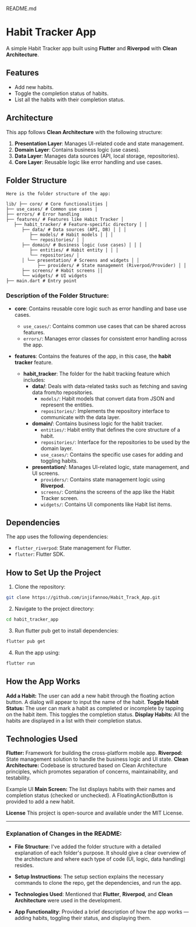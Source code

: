 README.md

# Habit Tracker App

A simple Habit Tracker app built using **Flutter** and **Riverpod** with **Clean Architecture**.

## **Features**

- Add new habits.
- Toggle the completion status of habits.
- List all the habits with their completion status.

## **Architecture**

This app follows **Clean Architecture** with the following structure:

1. **Presentation Layer**: Manages UI-related code and state management.
2. **Domain Layer**: Contains business logic (use cases).
3. **Data Layer**: Manages data sources (API, local storage, repositories).
4. **Core Layer**: Reusable logic like error handling and use cases.

## **Folder Structure**
   ```
Here is the folder structure of the app:

lib/ ├── core/ # Core functionalities │ 
   ├── use_cases/ # Common use cases │ 
   ├── errors/ # Error handling 
   ├── features/ # Features like Habit Tracker │
      ├── habit_tracker/ # Feature-specific directory │ │
         ├── data/ # Data sources (API, DB) │ │ │
            ├── models/ # Habit models │ │ │
            └── repositories/ │ │
         ├── domain/ # Business logic (use cases) │ │ │
            ├── entities/ # Habit entity │ │ │
            └── repositories/ │
         │ └── presentation/ # Screens and widgets │ │ 
               ├── providers/ # State management (Riverpod/Provider) │ │
         ├── screens/ # Habit screens ││
         └── widgets/ # UI widgets
   ├── main.dart # Entry point
   ```


### **Description of the Folder Structure:**

- **core**: Contains reusable core logic such as error handling and base use cases.
    - `use_cases/`: Contains common use cases that can be shared across features.
    - `errors/`: Manages error classes for consistent error handling across the app.
  
- **features**: Contains the features of the app, in this case, the **habit tracker** feature.
    - **habit_tracker**: The folder for the habit tracking feature which includes:
        - **data/**: Deals with data-related tasks such as fetching and saving data from/to repositories.
            - `models/`: Habit models that convert data from JSON and represent the entities.
            - `repositories/`: Implements the repository interface to communicate with the data layer.
        - **domain/**: Contains business logic for the habit tracker.
            - `entities/`: Habit entity that defines the core structure of a habit.
            - `repositories/`: Interface for the repositories to be used by the domain layer.
            - `use_cases/`: Contains the specific use cases for adding and toggling habits.
        - **presentation/**: Manages UI-related logic, state management, and UI screens.
            - `providers/`: Contains state management logic using **Riverpod**.
            - `screens/`: Contains the screens of the app like the Habit Tracker screen.
            - `widgets/`: Contains UI components like Habit list items.

## **Dependencies**

The app uses the following dependencies:

- `flutter_riverpod`: State management for Flutter.
- `flutter`: Flutter SDK.

## **How to Set Up the Project**

1. Clone the repository:

 ```bash
git clone https://github.com/injifannoo/Habit_Track_App.git
 ```

2. Navigate to the project directory:
   
 ```bash
cd habit_tracker_app
 ```

3. Run flutter pub get to install dependencies:

 ```bash
flutter pub get
 ```

4. Run the app using:
 ```bash
flutter run
 ```

## **How the App Works**
**Add a Habit:** The user can add a new habit through the floating action button. A dialog will appear to input the name of the habit.
**Toggle Habit Status:** The user can mark a habit as completed or incomplete by tapping on the habit item. This toggles the completion status.
**Display Habits:** All the habits are displayed in a list with their completion status.
## **Technologies Used**
**Flutter:** Framework for building the cross-platform mobile app.
**Riverpod:** State management solution to handle the business logic and UI state.
**Clean Architecture:** Codebase is structured based on Clean Architecture principles, which promotes separation of concerns, maintainability, and testability.

Example UI
**Main Screen:**
The list displays habits with their names and completion status (checked or unchecked).
A FloatingActionButton is provided to add a new habit.

**License**
This project is open-source and available under the MIT License.


---

### **Explanation of Changes in the README**:

- **File Structure**: I've added the folder structure with a detailed explanation of each folder's purpose. It should give a clear overview of the architecture and where each type of code (UI, logic, data handling) resides.
  
- **Setup Instructions**: The setup section explains the necessary commands to clone the repo, get the dependencies, and run the app.

- **Technologies Used**: Mentioned that **Flutter**, **Riverpod**, and **Clean Architecture** were used in the development.

- **App Functionality**: Provided a brief description of how the app works — adding habits, toggling their status, and displaying them.
